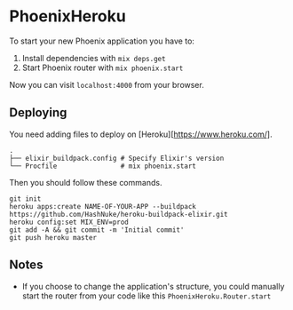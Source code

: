 # PhoenixHeroku

To start your new Phoenix application you have to:

1. Install dependencies with `mix deps.get`
2. Start Phoenix router with `mix phoenix.start`

Now you can visit `localhost:4000` from your browser.

## Deploying

You need adding files to deploy on [Heroku][https://www.heroku.com/].

```
.
├── elixir_buildpack.config # Specify Elixir's version
└── Procfile                # mix phoenix.start
```

Then you should follow these commands.

```
git init
heroku apps:create NAME-OF-YOUR-APP --buildpack https://github.com/HashNuke/heroku-buildpack-elixir.git
heroku config:set MIX_ENV=prod
git add -A && git commit -m 'Initial commit'
git push heroku master
```

## Notes

* If you choose to change the application's structure, you could manually start the router from your code like this `PhoenixHeroku.Router.start`
